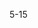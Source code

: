 <!--
 * @Author: qixin qixin2@delant.com.cn
 * @Date: 2022-06-23 21:07:59
 * @LastEditors: qixin qixin2@delant.com.cn
 * @LastEditTime: 2022-06-23 21:08:09
 * @FilePath: /vue2-deep/第5章响应式原理-下/5-15Props--v2.6.11-5/readme.md
 * @Description: 这是默认设置,请设置`customMade`, 打开koroFileHeader查看配置 进行设置: https://github.com/OBKoro1/koro1FileHeader/wiki/%E9%85%8D%E7%BD%AE
-->
5-15